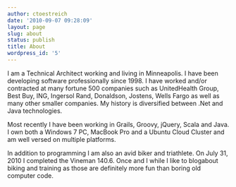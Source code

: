 ```yaml
---
author: ctoestreich
date: '2010-09-07 09:28:09'
layout: page
slug: about
status: publish
title: About
wordpress_id: '5'
---
```


I am a Technical Architect working and living in Minneapolis. I have been
developing software professionally since 1998. I have worked and/or
contracted at many fortune 500 companies such as UnitedHealth Group, Best Buy,
ING, Ingersol Rand, Donaldson, Jostens, Wells Fargo as well as many other
smaller companies. My history is diversified between .Net and Java
technologies.

Most recently I have been working in Grails, Groovy, jQuery, Scala and Java.
I own both a Windows 7 PC, MacBook Pro and a Ubuntu Cloud Cluster and am well
versed on multiple platforms.

In addition to programming I am also an avid biker and triathlete. On July
31, 2010 I completed the Vineman 140.6. Once and I while I like to blogabout
biking and training as those are definitely more fun than boring old computer
code.

